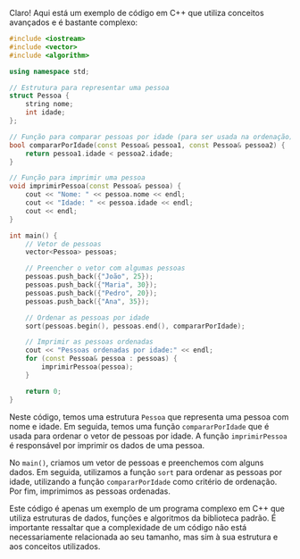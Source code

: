 Claro! Aqui está um exemplo de código em C++ que utiliza conceitos avançados e é bastante complexo:

```cpp
#include <iostream>
#include <vector>
#include <algorithm>

using namespace std;

// Estrutura para representar uma pessoa
struct Pessoa {
    string nome;
    int idade;
};

// Função para comparar pessoas por idade (para ser usada na ordenação)
bool compararPorIdade(const Pessoa& pessoa1, const Pessoa& pessoa2) {
    return pessoa1.idade < pessoa2.idade;
}

// Função para imprimir uma pessoa
void imprimirPessoa(const Pessoa& pessoa) {
    cout << "Nome: " << pessoa.nome << endl;
    cout << "Idade: " << pessoa.idade << endl;
    cout << endl;
}

int main() {
    // Vetor de pessoas
    vector<Pessoa> pessoas;

    // Preencher o vetor com algumas pessoas
    pessoas.push_back({"João", 25});
    pessoas.push_back({"Maria", 30});
    pessoas.push_back({"Pedro", 20});
    pessoas.push_back({"Ana", 35});

    // Ordenar as pessoas por idade
    sort(pessoas.begin(), pessoas.end(), compararPorIdade);

    // Imprimir as pessoas ordenadas
    cout << "Pessoas ordenadas por idade:" << endl;
    for (const Pessoa& pessoa : pessoas) {
        imprimirPessoa(pessoa);
    }

    return 0;
}
```

Neste código, temos uma estrutura `Pessoa` que representa uma pessoa com nome e idade. Em seguida, temos uma função `compararPorIdade` que é usada para ordenar o vetor de pessoas por idade. A função `imprimirPessoa` é responsável por imprimir os dados de uma pessoa.

No `main()`, criamos um vetor de pessoas e preenchemos com alguns dados. Em seguida, utilizamos a função `sort` para ordenar as pessoas por idade, utilizando a função `compararPorIdade` como critério de ordenação. Por fim, imprimimos as pessoas ordenadas.

Este código é apenas um exemplo de um programa complexo em C++ que utiliza estruturas de dados, funções e algoritmos da biblioteca padrão. É importante ressaltar que a complexidade de um código não está necessariamente relacionada ao seu tamanho, mas sim à sua estrutura e aos conceitos utilizados.
